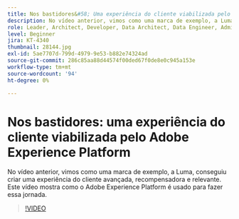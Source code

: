 ```yaml
---
title: Nos bastidores&#58; Uma experiência do cliente viabilizada pelo Adobe Experience Platform
description: No vídeo anterior, vimos como uma marca de exemplo, a Luma, conseguiu criar uma experiência do cliente avançada, recompensadora e relevante. Este vídeo mostra como o Adobe Experience Platform é usado para fazer essa jornada.
role: Leader, Architect, Developer, Data Architect, Data Engineer, Admin, User
level: Beginner
jira: KT-4340
thumbnail: 28144.jpg
exl-id: 5ae7707d-799d-4979-9e53-b882e74324ad
source-git-commit: 286c85aa88d44574f00ded67f0de8e0c945a153e
workflow-type: tm+mt
source-wordcount: '94'
ht-degree: 0%

---
```


# Nos bastidores: uma experiência do cliente viabilizada pelo Adobe Experience Platform

No vídeo anterior, vimos como uma marca de exemplo, a Luma, conseguiu criar uma experiência do cliente avançada, recompensadora e relevante. Este vídeo mostra como o Adobe Experience Platform é usado para fazer essa jornada.

>[!VIDEO](https://video.tv.adobe.com/v/28144?learn=on&enablevpops)

